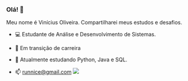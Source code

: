 ### Olá! 👋

Meu nome é Vinícius Oliveira. Compartilharei meus estudos e desafios.

- 💻 Estudante de Análise e Desenvolvimento de Sistemas.

- 🚧 Em transição de carreira

- 🌱 Atualmente estudando Python, Java e SQL.

- 📫 runnice@gmail.com 
[<img src="https://img.shields.io/badge/linkedin-%230077B5.svg?&style=for-the-badge&logo=linkedin&logoColor=white" />](https://www.linkedin.com/in/vin%C3%ADcius-oliveira-19887a1ba/)
  ```
   
  ```


